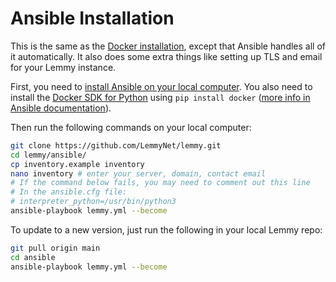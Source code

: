 # Ansible Installation

This is the same as the [Docker installation](install_docker.md), except that Ansible handles all of it automatically. It also does some extra things like setting up TLS and email for your Lemmy instance.

First, you need to [install Ansible on your local computer](https://docs.ansible.com/ansible/latest/installation_guide/intro_installation.html). You also need to install the [Docker SDK for Python](https://pypi.org/project/docker/) using `pip install docker` ([more info in Ansible documentation](https://docs.ansible.com/ansible/latest/collections/community/docker/docker_compose_module.html#id4)).

Then run the following commands on your local computer:

```bash
git clone https://github.com/LemmyNet/lemmy.git
cd lemmy/ansible/
cp inventory.example inventory
nano inventory # enter your server, domain, contact email
# If the command below fails, you may need to comment out this line
# In the ansible.cfg file:
# interpreter_python=/usr/bin/python3
ansible-playbook lemmy.yml --become
```

To update to a new version, just run the following in your local Lemmy repo:
```bash
git pull origin main
cd ansible
ansible-playbook lemmy.yml --become
```
